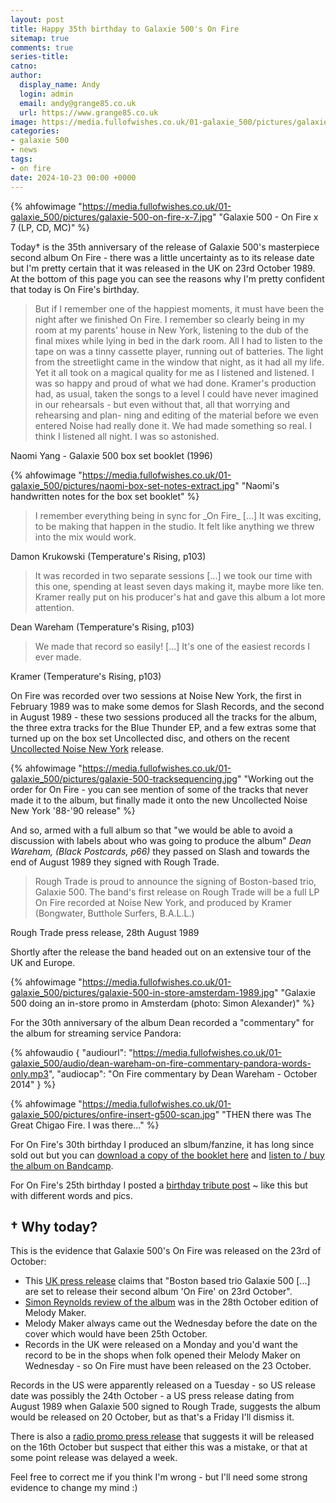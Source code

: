 ```yaml
---
layout: post
title: Happy 35th birthday to Galaxie 500's On Fire
sitemap: true
comments: true
series-title:
catno:
author:
  display_name: Andy
  login: admin
  email: andy@grange85.co.uk
  url: https://www.grange85.co.uk
image: https://media.fullofwishes.co.uk/01-galaxie_500/pictures/galaxie-500-on-fire-x-7.jpg
categories:
- galaxie 500
- news
tags:
- on fire
date: 2024-10-23 00:00 +0000
---
```

{% ahfowimage "https://media.fullofwishes.co.uk/01-galaxie_500/pictures/galaxie-500-on-fire-x-7.jpg" "Galaxie 500 - On Fire x 7 (LP, CD, MC)" %}

Today&dagger; is the 35th anniversary of the release of Galaxie 500's masterpiece second album On Fire - there was a little uncertainty as to its release date but I'm pretty certain that it was released in the UK on 23rd October 1989. At the bottom of this page you can see the reasons why I'm pretty confident that today is On Fire's birthday.

<blockquote>
But if I remember one of the happiest moments, it must have been the night after we finished On Fire. I remember so clearly being in my room at my parents' house in New York, listening to the dub of the final mixes while lying in bed in the dark room. All I had to listen to the tape on was a tinny cassette player, running out of batteries. The light from the streetlight came in the window that night, as it had all my life. Yet it all took on a magical quality for me as I listened and listened. I was so happy and proud of what we had done. Kramer's production had, as usual, taken the songs to a level I could have never imagined in our rehearsals - but even without that, all that worrying and rehearsing and plan- ning and editing of the material before we even entered Noise had really done it. We had made something so real. I think I listened all night. I was so astonished.
</blockquote>
<p class="caption">Naomi Yang - Galaxie 500 box set booklet (1996)</p>

{% ahfowimage "https://media.fullofwishes.co.uk/01-galaxie_500/pictures/naomi-box-set-notes-extract.jpg" "Naomi's handwritten notes for the box set booklet" %}

<blockquote>
I remember everything being in sync for _On Fire_ [...] It was exciting, to be making that happen in the studio. It felt like anything we threw into the mix would work.
</blockquote>
<p class="caption">Damon Krukowski (Temperature's Rising, p103)</p>

<blockquote>
It was recorded in two separate sessions [...] we took our time with this one, spending at least seven days making it, maybe more like ten. Kramer really put on his producer's hat and gave this album a lot more attention.
</blockquote>
<p class="caption">Dean Wareham (Temperature's Rising, p103)</p>

<blockquote>
We made that record so easily! [...] It's one of the easiest records I ever made.
</blockquote>
<p class="caption">Kramer (Temperature's Rising, p103)</p>

On Fire was recorded over two sessions at Noise New York, the first in February 1989 was to make some demos for Slash Records, and the second in August 1989 - these two sessions produced all the tracks for the album, the three extra tracks for the Blue Thunder EP, and a few extras some that turned up on the box set Uncollected disc, and others on the recent [Uncollected Noise New York](/2024/07/11/pre-order-galaxie-500-uncollected-noise-new-york-88-90/) release.

{% ahfowimage "https://media.fullofwishes.co.uk/01-galaxie_500/pictures/galaxie-500-tracksequencing.jpg" "Working out the order for On Fire - you can see mention of some of the tracks that never made it to the album, but finally made it onto the new Uncollected Noise New York '88-'90 release" %}

And so, armed with a full album so that "we would be able to avoid a discussion with labels about who was going to produce the album" _Dean Wareham, (Black Postcards, p66)_ they passed on Slash and towards the end of August 1989 they signed with Rough Trade.

<blockquote>
Rough Trade is proud to announce the signing of Boston-based trio, Galaxie 500. The band's first release on Rough Trade will be a full LP On Fire recorded at Noise New York, and produced by Kramer (Bongwater, Butthole Surfers, B.A.L.L.)
</blockquote>
<p class="caption">Rough Trade press release, 28th August 1989</p>

Shortly after the release the band headed out on an extensive tour of the UK and Europe.

{% ahfowimage "https://media.fullofwishes.co.uk/01-galaxie_500/pictures/galaxie-500-in-store-amsterdam-1989.jpg" "Galaxie 500 doing an in-store promo in Amsterdam (photo: Simon Alexander)" %}

For the 30th anniversary of the album Dean recorded a "commentary" for the album for streaming service Pandora:

{% ahfowaudio {
"audiourl": "https://media.fullofwishes.co.uk/01-galaxie_500/audio/dean-wareham-on-fire-commentary-pandora-words-only.mp3",
"audiocap": "On Fire commentary by Dean Wareham - October 2014"
} %}

{% ahfowimage "https://media.fullofwishes.co.uk/01-galaxie_500/pictures/onfire-insert-g500-scan.jpg" "THEN there was The Great Chigao Fire. I was there..." %}

For On Fire's 30th birthday I produced an slbum/fanzine, it has long since sold out but you can [download a copy of the booklet here](/2024/07/22/my-record-collection-155-on-fire-30/) and [listen to / buy the album on Bandcamp](https://aheadfullofwishes.bandcamp.com/album/on-fire-30).

For On Fire's 25th birthday I posted a [birthday tribute post](/2014/10/23/happy-25th-birthday-galaxie-500s-on-fire/) ~ like this but with different words and pics.

## &dagger; Why today?
This is the evidence that Galaxie 500's On Fire was released on the 23rd of October:

 - This [UK press release](https://media.fullofwishes.co.uk/01-galaxie_500/docs/galaxie-500-on-fire-presser.jpg) claims that "Boston based trio Galaxie 500 [...] are set to release their second album 'On Fire' on 23rd October".
 - [Simon Reynolds review of the album](https://media.fullofwishes.co.uk/01-galaxie_500/pictures/19891028_MM_SR_On-Fire.jpg) was in the 28th October edition of Melody Maker.
 - Melody Maker always came out the Wednesday before the date on the cover which would have been 25th October.
 - Records in the UK were released on a Monday and you'd want the record to be in the shops when folk opened their Melody Maker on Wednesday - so On Fire must have been released on the 23 October.

Records in the US were apparently released on a Tuesday - so US release date was possibly the 24th October - a US press release dating from August 1989 when Galaxie 500 signed to Rough Trade, suggests the album would be released on 20 October, but as that's a Friday I'll dismiss it.

There is also a [radio promo press release](https://media.fullofwishes.co.uk/01-galaxie_500/docs/galaxie-500-on-fire-roughtrade-radio-sheet.jpg) that suggests it will be released on the 16th October but suspect that either this was a mistake, or that at some point release was delayed a week.

Feel free to correct me if you think I'm wrong - but I'll need some strong evidence to change my mind :)

